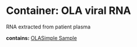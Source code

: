 # Container: OLA viral RNA

RNA extracted from patient plasma

  **contains:** <a href='#' onclick='easy_select("Sample Types", "OLASimple Sample")'>OLASimple Sample</a>

